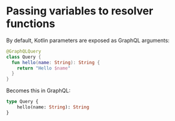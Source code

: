 # Passing variables to resolver functions

By default, Kotlin parameters are exposed as GraphQL arguments:

```kotlin
@GraphQLQuery
class Query {
  fun hello(name: String): String {
    return "Hello $name"
  }
}
```

Becomes this in GraphQL:

```graphql
type Query {
    hello(name: String): String
}
```

